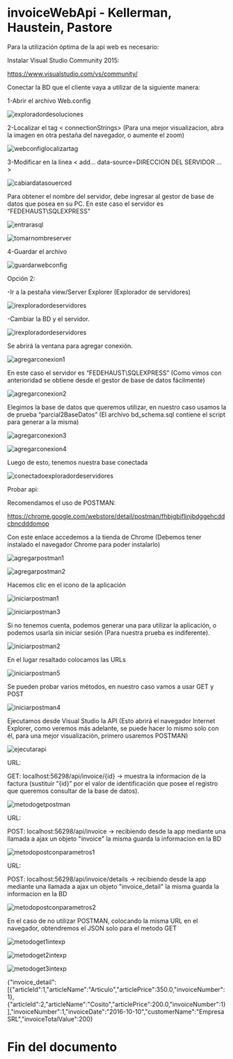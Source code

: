﻿# invoiceWebApi - Kellerman, Haustein, Pastore

Para la utilización óptima de la api web es necesario: 

Instalar Visual Studio Community 2015: 

https://www.visualstudio.com/vs/community/

Conectar la BD que el cliente vaya a utilizar de la siguiente manera:

1-Abrir el archivo Web.config

![exploradordesoluciones](https://cloud.githubusercontent.com/assets/13921860/19838782/2f98d300-9eb5-11e6-8b05-c9483d435041.png)

2-Localizar el tag < connectionStrings> (Para una mejor visualizacion, abra la imagen en otra pestaña del navegador, o aumente el zoom)

![webconfiglocalizartag](https://cloud.githubusercontent.com/assets/13921860/19838809/b7c9ab82-9eb5-11e6-9b64-5cc3055128aa.png)

3-Modificar en la linea < add... data-source=DIRECCION DEL SERVIDOR ... >

![cabiardatasouerced](https://cloud.githubusercontent.com/assets/13921860/19838864/8abcf576-9eb6-11e6-8c53-d1ea97638a27.png)

Para obtener el nombre del servidor, debe ingresar al gestor de base de datos que posea en su PC. En este caso el servidor es “FEDEHAUST\SQLEXPRESS”

![entrarasql](https://cloud.githubusercontent.com/assets/13921860/19838835/1de72f5c-9eb6-11e6-84db-45d0d51f2b97.png)

![tomarnombreserver](https://cloud.githubusercontent.com/assets/13921860/19838847/5cc0aa8c-9eb6-11e6-8789-738a7a83c32b.png)

4-Guardar el archivo

![guardarwebconfig](https://cloud.githubusercontent.com/assets/13921860/19838870/c052909c-9eb6-11e6-8001-4ef05c216d8e.png)

Opción 2: 

-Ir a la pestaña view/Server Explorer (Explorador de servidores)

![irexploradordeservidores](https://cloud.githubusercontent.com/assets/13921860/19838880/fe747b06-9eb6-11e6-887d-b828f5c2f62d.png)

-Cambiar la BD y el servidor.

![irexploradordeservidores](https://cloud.githubusercontent.com/assets/13921860/19838880/fe747b06-9eb6-11e6-887d-b828f5c2f62d.png)

Se abrirá la ventana para agregar conexión.

![agregarconexion1](https://cloud.githubusercontent.com/assets/13921860/19838944/1add044c-9eb8-11e6-96c9-a59d1866b94f.png)

En este caso el servidor es “FEDEHAUST\SQLEXPRESS” (Como vimos con anterioridad se obtiene desde el gestor de base de datos fácilmente)

![agregarconexion2](https://cloud.githubusercontent.com/assets/13921860/19838947/28a05cd2-9eb8-11e6-9c9b-63c0a6373d64.png)


Elegimos la base de datos que queremos utilizar, en nuestro caso usamos la de prueba “parcial2BaseDatos” (El archivo bd_schema.sql contiene el script para generar a la misma)

![agregarconexion3](https://cloud.githubusercontent.com/assets/13921860/19838948/31fffb98-9eb8-11e6-9d16-23677ddbf59c.png)

![agregarconexion4](https://cloud.githubusercontent.com/assets/13921860/19838950/3c77e144-9eb8-11e6-8b1d-82ebb5d6bafc.png)

Luego de esto, tenemos nuestra base conectada

![conectadoexploradordeservidores](https://cloud.githubusercontent.com/assets/13921860/19838953/627b1410-9eb8-11e6-9026-698085c80177.png)

Probar api: 

Recomendamos el uso de POSTMAN:

https://chrome.google.com/webstore/detail/postman/fhbjgbiflinjbdggehcddcbncdddomop

Con este enlace accedemos a la tienda de Chrome (Debemos tener instalado el navegador Chrome para poder instalarlo)

![agregarpostman1](https://cloud.githubusercontent.com/assets/13921860/19838973/cd0c3930-9eb8-11e6-8934-33386afdded2.png)

![agregarpostman2](https://cloud.githubusercontent.com/assets/13921860/19838996/276b8b9c-9eb9-11e6-9806-9581d8102237.png)

Hacemos clic en el icono de la aplicación

![iniciarpostman1](https://cloud.githubusercontent.com/assets/13921860/19839043/10cddfb0-9eba-11e6-857b-ee6eeaf79799.png)

![iniciarpostman3](https://cloud.githubusercontent.com/assets/13921860/19839088/d4a1d126-9eba-11e6-9eea-ca546baf3cb7.png)

Si no tenemos cuenta, podemos generar una para utilizar la aplicación, o podemos usarla sin iniciar sesión (Para nuestra prueba es indiferente).

![iniciarpostman2](https://cloud.githubusercontent.com/assets/13921860/19839046/16d96640-9eba-11e6-9026-db8c644eaf53.png)

En el lugar resaltado colocamos las URLs
 
![iniciarpostman5](https://cloud.githubusercontent.com/assets/13921860/19839065/6d2b56ca-9eba-11e6-9e26-910a66d0c4e2.png)

Se pueden probar varios métodos, en nuestro caso vamos a usar GET y POST

![iniciarpostman4](https://cloud.githubusercontent.com/assets/13921860/19839051/226463e8-9eba-11e6-9788-8f0f9e55bdb3.png)

Ejecutamos desde Visual Studio la API (Esto abrirá el navegador Internet Explorer, como veremos más adelante, se puede hacer lo mismo solo con él, para una mejor visualización, primero usaremos POSTMAN)

![ejecutarapi](https://cloud.githubusercontent.com/assets/13921860/19839118/3dc03a4e-9ebb-11e6-958e-31ed560bdcb5.png)

URL:

GET: localhost:56298/api/invoice/{id} -> muestra la informacion de la factura (sustituir “{id}” por el valor de identificación que posee el registro que queremos consultar de la base de datos).

![metodogetpostman](https://cloud.githubusercontent.com/assets/13921860/19839185/1ecc4e92-9ebc-11e6-9c53-d2383fb063a6.png)

URL:

POST: localhost:56298/api/invoice -> recibiendo desde la app mediante una llamada a ajax un objeto "invoice" la misma guarda la informacion en la BD

![metodopostconparametros1](https://cloud.githubusercontent.com/assets/13921860/19839881/2286bf74-9ec9-11e6-8461-bc3a4fa2c707.png)

URL:
 
POST: localhost:56298/api/invoice/details -> recibiendo desde la app mediante una llamada a ajax un objeto "invoice_detail" la misma guarda la informacion en la BD

![metodopostconparametros2](https://cloud.githubusercontent.com/assets/13921860/19839885/415cbb2e-9ec9-11e6-8469-86b5475a4f6e.png)

En el caso de no utilizar POSTMAN, colocando la misma URL en el navegador, obtendremos el JSON solo para el metodo GET

![metodoget1intexp](https://cloud.githubusercontent.com/assets/13921860/19839518/46fa4daa-9ec2-11e6-82b0-e1fa082f777c.png)

![metodoget2intexp](https://cloud.githubusercontent.com/assets/13921860/19839527/58859c78-9ec2-11e6-82a3-e280caf2e1e9.png)

![metodoget3intexp](https://cloud.githubusercontent.com/assets/13921860/19839547/c06b46e4-9ec2-11e6-921b-9a544dedeae3.png)

{"invoice_detail":[{"articleId":1,"articleName":"Articulo","articlePrice":350.0,"invoiceNumber":1},{"articleId":2,"articleName":"Cosito","articlePrice":200.0,"invoiceNumber":1}],"invoiceNumber":1,"invoiceDate":"2016-10-10","customerName":"Empresa SRL","invoiceTotalValue":200}

# Fin del documento

